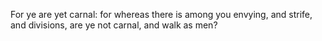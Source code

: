 For ye are yet carnal: for whereas there is among you envying, and strife, and divisions, are ye not carnal, and walk as men?
